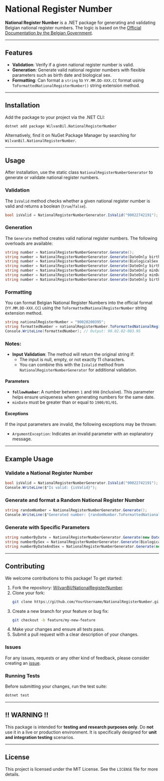 
# National Register Number

**National Register Number** is a .NET package for generating and validating Belgian national register numbers. The logic is based on the [Official Documentation by the Belgian Government](https://www.ibz.rrn.fgov.be/fileadmin/user_upload/nl/rr/instructies/IT-lijst/IT000_Rijksregisternummer.pdf).

---

## Features
- **Validation**: Verify if a given national register number is valid.
- **Generation**: Generate valid national register numbers with flexible parameters such as birth date and biological sex.
- **Formatting**: Can format a `string` to `YY.MM.DD-XXX.CC` format using `ToFormattedNationalRegisterNumber()` string extension method.
---

## Installation

Add the package to your project via the .NET CLI:
```bash
dotnet add package WilvanBil.NationalRegisterNumber
```

Alternatively, find it on NuGet Package Manager by searching for `WilvanBil.NationalRegisterNumber`.

---

## Usage

After installation, use the static class `NationalRegisterNumberGenerator` to generate or validate national register numbers.

### **Validation**

The `IsValid` method checks whether a given national register number is valid and returns a boolean (`true`/`false`).

```csharp
bool isValid = NationalRegisterNumberGenerator.IsValid("90022742191");
```

### **Generation**

The `Generate` method creates valid national register numbers. The following overloads are available:

```csharp
string number = NationalRegisterNumberGenerator.Generate();
string number = NationalRegisterNumberGenerator.Generate(DateOnly birthDate);
string number = NationalRegisterNumberGenerator.Generate(BiologicalSex sex);
string number = NationalRegisterNumberGenerator.Generate(DateOnly birthDate, BiologicalSex sex);
string number = NationalRegisterNumberGenerator.Generate(DateOnly minDate, DateOnly maxDate);
string number = NationalRegisterNumberGenerator.Generate(DateOnly minDate, DateOnly maxDate, BiologicalSex sex);
string number = NationalRegisterNumberGenerator.Generate(DateOnly birthDate, int followNumber);
```

### **Formatting**
You can format Belgian National Register Numbers into the official format (`YY.MM.DD-XXX.CC`) using the `ToFormattedNationalRegisterNumber` string extension method.

```csharp
string nationalRegisterNumber = "90020200395";
string formattedNumber = nationalRegisterNumber.ToFormattedNationalRegisterNumber();
Console.WriteLine(formattedNumber); // Output: 90.02.02-003.95
```
### Notes:
- **Input Validation**: The method will return the original string if:
  - The input is null, empty, or not exactly 11 characters.
  - You can combine this with the `IsValid` method from `NationalRegisterNumberGenerator` for additional validation.

#### **Parameters**

- **`followNumber`**: A number between `1` and `998` (inclusive). This parameter helps ensure uniqueness when generating numbers for the same date.
 - `minDate` must be greater than or equal to `1900/01/01`.

#### **Exceptions**

If the input parameters are invalid, the following exceptions may be thrown:
- `ArgumentException`: Indicates an invalid parameter with an explanatory message.

---

## Example Usage

### Validate a National Register Number
```csharp
bool isValid = NationalRegisterNumberGenerator.IsValid("90022742191");
Console.WriteLine($"Is valid: {isValid}");
```

### Generate and format a Random National Register Number
```csharp
string randomNumber = NationalRegisterNumberGenerator.Generate();
Console.WriteLine($"Generated number: {randomNumber.ToFormattedNationalRegisterNumber()}");
```

### Generate with Specific Parameters
```csharp
string numberByDate = NationalRegisterNumberGenerator.Generate(new DateOnly(1990, 1, 1));
string numberBySex = NationalRegisterNumberGenerator.Generate(BiologicalSex.Male);
string numberByDateAndSex = NationalRegisterNumberGenerator.Generate(new DateOnly(1990, 1, 1), BiologicalSex.Female);
```

---

## Contributing

We welcome contributions to this package! To get started:
1. Fork the repository: [WilvanBil/NationalRegisterNumber](https://github.com/WilvanBil/NationalRegisterNumber).
2. Clone your fork:
   ```bash
   git clone https://github.com/YourUsername/NationalRegisterNumber.git
   ```
3. Create a new branch for your feature or bug fix:
   ```bash
   git checkout -b feature/my-new-feature
   ```
4. Make your changes and ensure all tests pass.
5. Submit a pull request with a clear description of your changes.

### Issues
For any issues, requests or any other kind of feedback, please consider creating an [issue](https://github.com/WilvanBil/WilvanBil.NationalRegisterNumber/issues/new?template=Blank+issue).

### Running Tests

Before submitting your changes, run the test suite:
```bash
dotnet test
```

---

## !! WARNING !!
This package is intended for **testing and research purposes only**. Do **not** use it in a live or production environment. It is specifically designed for **unit and integration testing** scenarios.

---

## License

This project is licensed under the MIT License. See the `LICENSE` file for more details.
